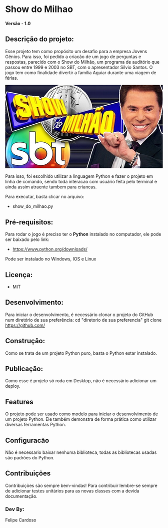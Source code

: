
# Show do Milhao

#### Versão - 1.0

## Descrição do projeto:
Esse projeto tem como propósito um desafio para a empresa Jovens Gênios. Para isso, foi pedido a criacão de um jogo de perguntas e respostas, parecido com o Show do Milhão, um programa de auditório que passou entre 1999 e 2003 no SBT, com o apresentador Sílvio Santos. O jogo tem como finalidade divertir a família Aguiar durante uma viagem de férias.

![imagem](img_show.jpg)

Para isso, foi escolhido utilizar a linguagem Python e fazer o projeto em linha de comando, sendo toda interacao com usuário feita pelo terminal e ainda assim atraente tambem para criancas.

Para executar, basta clicar no arquivo:
* show_do_milhao.py

## Pré-requisitos:
Para rodar o jogo é preciso ter o **Python** instalado no computador, ele pode ser baixado pelo link:
* https://www.python.org/downloads/

Pode ser instalado no Windows, IOS e Linux

## Licença: 
* MIT

## Desenvolvimento:
Para iniciar o desenvolvimento, é necessário clonar o projeto do GitHub num diretório de sua preferência:
cd "diretorio de sua preferencia"
git clone https://github.com/

## Construção:
Como se trata de um projeto Python puro, basta o Python estar instalado.

## Publicação:
Como esse é projeto só roda em Desktop, não é necessário adicionar um deploy.

## Features
O projeto pode ser usado como modelo para iniciar o desenvolvimento de um projeto Python. Ele também demonstra de forma prática como utilizar diversas ferramentas Python.

## Configuracão
Não é necessario baixar nenhuma biblioteca, todas as bibliotecas usadas são padrões do Python.

## Contribuições
Contribuições são sempre bem-vindas! Para contribuir lembre-se sempre de adicionar testes unitários para as novas classes com a devida documentação.

### Dev By:
Felipe Cardoso

